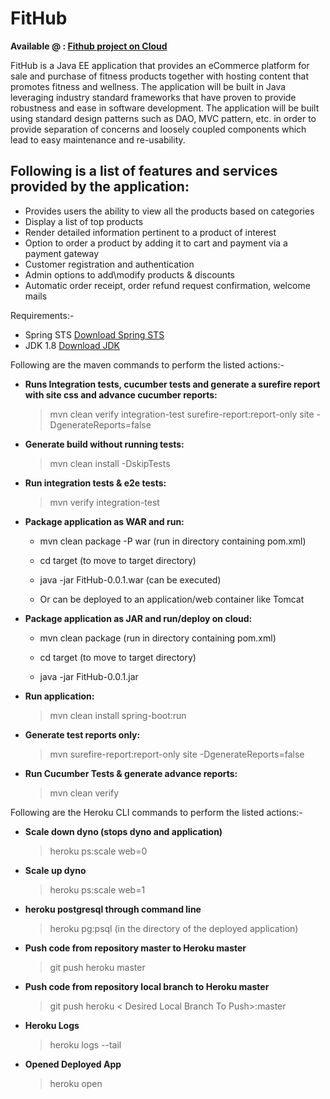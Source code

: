 # FitHub

**Available @ : [Fithub project on Cloud](https://befithubproject.herokuapp.com/home)**

FitHub is a Java EE application that provides an eCommerce platform for sale and purchase of fitness products together with hosting content that promotes fitness and wellness. The application will be built in Java leveraging industry standard frameworks that have proven to provide robustness and ease in software development. The application will be built using standard design patterns such as DAO, MVC pattern, etc. in order to provide separation of concerns and loosely coupled components which lead to easy maintenance and re-usability.

Following is a list of features and services provided by the application:
------------------------------------------------------------------------

 - Provides users the ability to view all the products based on categories
 - Display a list of top products
 - Render detailed information pertinent to a product of interest
 - Option to order a product by adding it to cart and payment via a payment gateway
 - Customer registration and authentication
 - Admin options to add\modify products & discounts
 - Automatic order receipt, order refund request confirmation, welcome mails

Requirements:-

 - Spring STS
 [Download Spring STS](https://spring.io/tools/sts/all)
 - JDK 1.8
 [Download JDK](http://www.oracle.com/technetwork/java/javase/downloads/index-jsp-138363.html)

Following are the maven commands to perform the listed actions:-

 - **Runs Integration tests, cucumber tests and generate a surefire report with site css and advance cucumber reports:**
 

	> mvn clean verify integration-test surefire-report:report-only site -DgenerateReports=false

 - **Generate build without running tests:**
 

	> mvn clean install -DskipTests

 - **Run integration tests & e2e tests:**
 

	> mvn verify integration-test

 - **Package application as WAR and run:**
 

	 - mvn clean package -P war (run in directory containing pom.xml)

	 - cd target (to move to target directory)

	 - java -jar FitHub-0.0.1.war (can be executed)

	 - Or can be deployed to an application/web container like Tomcat

 - **Package application as JAR and run/deploy on cloud:**
 
 	 - mvn clean package (run in directory containing pom.xml)

	 - cd target (to move to target directory)

	 - java -jar FitHub-0.0.1.jar

 - **Run application:**
 

	> mvn clean install spring-boot:run

 - **Generate test reports only:**
 

	> mvn surefire-report:report-only site -DgenerateReports=false

 - **Run Cucumber Tests & generate advance reports:**
 

	> mvn clean verify

Following are the Heroku CLI commands to perform the listed actions:-

 - **Scale down dyno (stops dyno and application)**
 

	> heroku ps:scale web=0

 - **Scale up dyno**
 

	> heroku ps:scale web=1

 - **heroku postgresql through command line**
 

	> heroku pg:psql  (in the directory of the deployed application)

 - **Push code from repository master to Heroku master**
 

	> git push heroku master

 - **Push code from repository local branch to Heroku master**
 

	> git push heroku < Desired Local Branch To Push>:master

 - **Heroku Logs**
 

	> heroku logs --tail

 - **Opened Deployed App**
 

	> heroku open